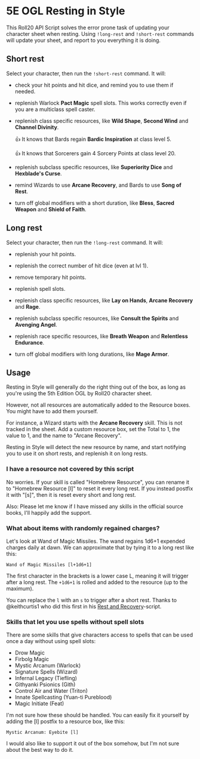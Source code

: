 # 5E OGL Resting in Style

This Roll20 API Script solves the error prone task of updating your character
sheet when resting. Using `!long-rest` and `!short-rest` commands will update
your sheet, and report to you everything it is doing.

## Short rest

Select your character, then run the `!short-rest` command. It will:

- check your hit points and hit dice, and remind you to use them if needed.

- replenish Warlock **Pact Magic** spell slots. This works correctly even if you
  are a multiclass spell caster.

- replenish class specific resources, like **Wild Shape**, **Second Wind** and **Channel Divinity**.

    :+1: It knows that Bards regain **Bardic Inspiration** at class level 5.

    :+1: It knows that Sorcerers gain 4 Sorcery Points at class level 20.

- replenish subclass specific resources, like **Superiority Dice** and **Hexblade's Curse**.

- remind Wizards to use **Arcane Recovery**, and Bards to use **Song of Rest**.

- turn off global modifiers with a short duration, like **Bless**, **Sacred Weapon** and **Shield of Faith**.

## Long rest

Select your character, then run the `!long-rest` command. It will:

- replenish your hit points.

- replenish the correct number of hit dice (even at lvl 1).

- remove temporary hit points.

- replenish spell slots.

- replenish class specific resources, like **Lay on Hands**, **Arcane Recovery** and **Rage**.

- replenish subclass specific resources, like **Consult the Spirits** and **Avenging Angel**.

- replenish race specific resources, like **Breath Weapon** and **Relentless Endurance**.

- turn off global modifiers with long durations, like **Mage Armor**.

## Usage

Resting in Style will generally do the right thing out of the box, as long as
you're using the 5th Edition OGL by Roll20 character sheet.

However, not all resources are automatically added to the Resource boxes. You
might have to add them yourself.

For instance, a Wizard starts with the **Arcane Recovery** skill. This is not
tracked in the sheet. Add a custom resource box, set the Total to 1, the value
to 1, and the name to "Arcane Recovery".

Resting in Style will detect the new resource by name, and start notifying you
to use it on short rests, and replenish it on long rests.

### I have a resource not covered by this script

No worries. If your skill is called "Homebrew Resource", you can rename it to
"Homebrew Resource [l]" to reset it every long rest. If you instead postfix it
with "[s]", then it is reset every short and long rest.

Also: Please let me know if I have missed any skills in the official source
books, I'll happily add the support.

### What about items with randomly regained charges?

Let's look at Wand of Magic Missiles. The wand regains 1d6+1 expended charges
daily at dawn. We can approximate that by tying it to a long rest like this:

```
Wand of Magic Missiles [l+1d6+1]
```

The first character in the brackets is a lower case L, meaning it will trigger
after a long rest. The `+1d6+1` is rolled and added to the resource (up to the
maximum).

You can replace the `l` with an `s` to trigger after a short rest. Thanks to
@keithcurtis1 who did this first in his [Rest and
Recovery](https://app.roll20.net/forum/post/8652406/script-rest-and-recovery)-script.

### Skills that let you use spells without spell slots

There are some skills that give characters access to spells that can be used
once a day without using spell slots:

- Drow Magic
- Firbolg Magic
- Mystic Arcanum (Warlock)
- Signature Spells (Wizard)
- Infernal Legacy (Tiefling)
- Githyanki Psionics (Gith)
- Control Air and Water (Triton)
- Innate Spellcasting (Yuan-ti Pureblood)
- Magic Initiate (Feat)

I'm not sure how these should be handled. You can easily fix it yourself by
adding the [l] postfix to a resource box, like this:

    Mystic Arcanum: Eyebite [l]

I would also like to support it out of the box somehow, but I'm not sure about
the best way to do it.
